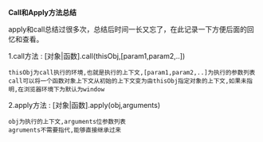 ****Call和Apply方法总结****

apply和call总结过很多次，总结后时间一长又忘了，在此记录一下方便后面的回忆和查看。

1.call方法 : [对象|函数].call(thisObj,[param1,param2,..])
    
    thisObj为call执行的环境,也就是执行的上下文,[param1,param2,..]为执行的参数列表
    call可以将一个函数对象上下文从初始的上下文变为由thisObj指定对象的上下文,如果未指明,在浏览器环境下为默认为window
    
    
2.apply方法 : [对象|函数].apply(obj,arguments)
    
    obj为执行的上下文,arguments位参数列表
    agruments不需要指代,能够直接继承过来
    
    
    